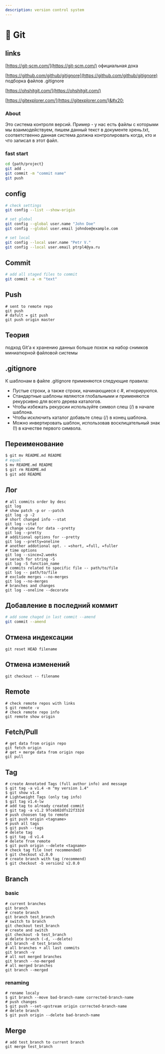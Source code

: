 ```yaml
---
description: version control system
---
```


# 📖 Git

## links

[https://git-scm.com/](https://git-scm.com/) официальная дока

[https://github.com/github/gitignore](https://github.com/github/gitignore) подборка файлов .gitignore

[https://ohshitgit.com/](https://ohshitgit.com/)

[https://gitexplorer.com/](https://gitexplorer.com/)&#x20;

### About

Это система контроля версий. Пример - у нас есть файлы с которыми мы взаимодействуем, пишем данный текст в документе хрень.txt, соответственно данная система должна контролировать когда, кто и что записал в этот файл.

### fast start

```bash
cd {path/project}
git add .
git commit -m "commit name"
git push
```

## config

```bash
# check settings
git config --list --show-origin

# set global
git config --global user.name "John Doe"
git config --global user.email johndoe@example.com

# set local
git config --local user.name "Petr V."
git config --local user.email ptrpl4@ya.ru
```

## Commit

```bash
# add all staged files to commit
git commit -a -m "text"
```

## Push

```
# sent to remote repo
git push
# dafult = git push
git push origin master
```

## Теория

подход Git’а к хранению данных больше похож на набор снимков миниатюрной файловой системы

## .gitignore

К шаблонам в файле .gitignore применяются следующие правила:

* Пустые строки, а также строки, начинающиеся с #, игнорируются.
* Стандартные шаблоны являются глобальными и применяются рекурсивно для всего дерева каталогов.
* Чтобы избежать рекурсии используйте символ слеш (/) в начале шаблона.
* Чтобы исключить каталог добавьте слеш (/) в конец шаблона.
* Можно инвертировать шаблон, использовав восклицательный знак (!) в качестве первого символа.

## Переименование

```bash
$ git mv README.md README
# equal
$ mv README.md README
$ git rm README.md
$ git add README
```

## Лог

```shell
# all commits order by desc
git log
# show patch -p or --patch
git log -p -2
# short changed info --stat
git log --stat
# change view for data --pretty
git log --pretty
# additional options for --pretty
git log --pretty=oneline
# another addotional opt. - =short, =full, =fuller
# time options
git log --since=2.weeks
# serach for string -S
git log -S function_name
# commits related to specific file -- path/to/file
git log -- path/to/file
# exclude merges --no-merges
git log --no-merges
# branches and changes
git log --oneline --decorate
```

## Добавление в последний коммит

```bash
# add some chaged in last commit --amend
git commit --amend
```

## Отмена индексации

```
git reset HEAD filename
```

## Отмена изменений

```
git checkout -- filename
```

## Remote

```shell
# check remote repos with links
$ git remote -v
# check remote repo info
git remote show origin
```

## Fetch/Pull

```shell
# get data from origin repo
git fetch origin
# get + merge data from origin repo
git pull 
```

## Tag

```shell
# create Annotated Tags (full author info) and message
$ git tag -a v1.4 -m "my version 1.4"
$ git show v1.4
# Lightweight Tags (only tag info)
$ git tag v1.4-lw
# add tag to already created commit
$ git tag -a v1.2 9fceb02dfs22f332d
# push choosen tag to remote
$ git push origin <tagname>
# push all tags
$ git push --tags
# delete tag
$ git tag -d v1.4
# delete from remote
$ git push origin --delete <tagname>
# check tag file (not recommended)
$ git checkout v2.0.0
# create branch with tag (recommend)
$ git checkout -b version2 v2.0.0
```

## Branch

### basic

```
# current branches
git branch
# create branch
git branch test_branch
# switch to branch
git checkout test_branch
# create and switch
git checkout -b test_branch
# delete branch (-d, --delete)
git branch -d test_branch
# all branches + all last commits
git branch -v
# all not merged branches
git branch --no-merged
# all merged branches
git branch --merged
```

### renaming

```
# rename localy
$ git branch --move bad-branch-name corrected-branch-name
# push changes
$ git push --set-upstream origin corrected-branch-name
# delete branch
$ git push origin --delete bad-branch-name
```

## Merge

```
# add test_branch to current branch
git merge test_branch
```
